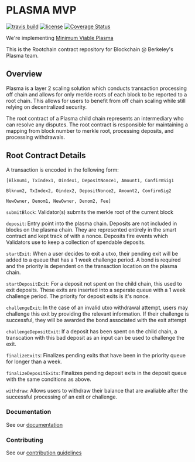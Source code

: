 # PLASMA MVP

[![travis build](https://travis-ci.org/FourthState/plasma-mvp-rootchain.svg?branch=master)](https://travis-ci.org/FourthState/plasma-mvp-rootchain)
[![license](https://img.shields.io/github/license/FourthState/plasma-mvp-rootchain.svg)](https://github.com/FourthState/plasma-mvp-rootchain/blob/master/LICENSE)
[![Coverage Status](https://coveralls.io/repos/github/FourthState/plasma-mvp-rootchain/badge.svg?branch=master)](https://coveralls.io/github/FourthState/plasma-mvp-rootchain?branch=master)

We're implementing [Minimum Viable Plasma](https://ethresear.ch/t/minimal-viable-plasma/426)

This is the Rootchain contract repository for Blockchain @ Berkeley's Plasma team.

## Overview
Plasma is a layer 2 scaling solution which conducts transaction processing off chain and allows for only merkle roots of each block to be reported to a root chain. This allows for users to benefit from off chain scaling while still relying on decentralized security.

The root contract of a Plasma child chain represents an intermediary who can resolve any disputes. The root contract is responsible for maintaining a mapping from block number to merkle root, processing deposits, and processing withdrawals.

## Root Contract Details
A transaction is encoded in the following form:

```
[Blknum1, TxIndex1, Oindex1, DepositNonce1, Amount1, ConfirmSig1

Blknum2, TxIndex2, Oindex2, DepositNonce2, Amount2, ConfirmSig2

NewOwner, Denom1, NewOwner, Denom2, Fee]
```


``submitBlock``: Validator(s) submits the merkle root of the current block

``deposit``: Entry point into the plasma chain. Deposits are not included in blocks on the plasma chain. They are represented entirely in the smart contract and kept track of with a nonce. Deposits fire events which Validators use to keep a collection of spendable deposits.

``startExit``: When a user decides to exit a utxo, their pending exit will be added to a queue that has a 1 week challenge period. A bond is required and the priority is dependent on the transaction location on the plasma chain.

``startDepositExit``: For a deposit not spent on the child chain, this used to exit deposits. These exits are inserted into a seperate queue with a 1 week challenge period. The priority for deposit exits is it's nonce.

``challengeExit``: In the case of an invalid utxo withdrawal attempt, users may challenge this exit by providing the relevant information. If their challenge is successful, they will be awarded the bond associated with the exit attempt

``challengeDepositExit``: If a deposit has been spent on the child chain, a transcation with this bad deposit as an input can be used to challenge the exit.

``finalizeExits``: Finalizes pending exits that have been in the priority queue for longer than a week.

``finalizeDepositExits``: Finalizes pending deposit exits in the deposit queue with the same conditions as above.

``withdraw``: Allows users to withdraw their balance that are avaliable after the successful processing of an exit or challenge.

### Documentation

See our [documentation](https://github.com/FourthState/plasma-mvp-rootchain/blob/master/docs/rootchainFunctions.md) 


### Contributing

See our [contribution guidelines](https://github.com/FourthState/plasma-mvp-rootchain/blob/master/CONTRIBUTING.md)
